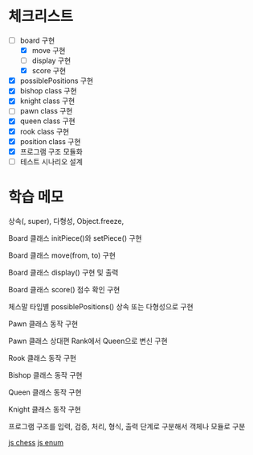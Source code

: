 # 체크리스트
- [ ] board 구현
    - [x] move 구현
    - [ ] display 구현
    - [x] score 구현
- [x] possiblePositions 구현
- [x] bishop class 구현
- [x] knight class 구현
- [ ] pawn class 구현
- [x] queen class 구현
- [x] rook class 구현
- [x] position class 구현
- [x] 프로그램 구조 모듈화
- [ ] 테스트 시나리오 설계

# 학습 메모 

상속(, super), 다형성, Object.freeze, 

Board 클래스 initPiece()와 setPiece() 구현

Board 클래스 move(from, to) 구현

Board 클래스 display() 구현 및 출력

Board 클래스 score() 점수 확인 구현

체스말 타입별 possiblePositions() 상속 또는 다형성으로 구현

Pawn 클래스 동작 구현

Pawn 클래스 상대편 Rank에서 Queen으로 변신 구현

Rook 클래스 동작 구현

Bishop 클래스 동작 구현

Queen 클래스 동작 구현

Knight 클래스 동작 구현

프로그램 구조를 입력, 검증, 처리, 형식, 출력 단계로 구분해서 객체나 모듈로 구분

[js chess](https://www.geeksforgeeks.org/design-a-chess-game/)
[js enum](https://sewonzzang.tistory.com/28)